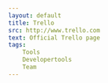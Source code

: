 ```yaml
---
layout: default
title: Trello
src: http://www.trello.com
text: Official Trello page
tags:
    Tools
    Developertools
    Team
---
```

